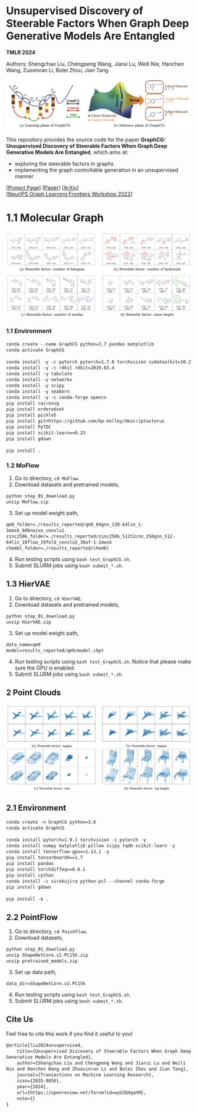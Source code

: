 # Unsupervised Discovery of Steerable Factors When Graph Deep Generative Models Are Entangled

**TMLR 2024**

Authors: Shengchao Liu, Chengpeng Wang, Jiarui Lu, Weili Nie, Hanchen Wang, Zuoxinran Li, Bolei Zhou, Jian Tang

<p align="center">
  <img src="figures/pipeline.png" /> 
</p>

This repository provides the source code for the paper **GraphCG: Unsupervised Discovery of Steerable Factors When Graph Deep Generative Models Are Entangled**, which aims at:
- exploring the steerable factors in graphs
- implementing the graph controllable generation in an unsupervised manner

[[Project Page](https://chao1224.github.io/GraphCG)]
[[Paper](https://openreview.net/forum?id=wyU3Q4gahM)]
[[ArXiv](https://arxiv.org/abs/2401.17123)]
<br>
[[NeurIPS Graph Learning Frontiers Workshop 2022](https://glfrontiers.github.io/)]

# 1.1 Molecular Graph

<p align="center">
  <img src="figures/Molecule.png" /> 
</p>

### 1.1 Environment

```
conda create --name GraphCG python=3.7 pandas matplotlib
conda activate GraphCG

conda install -y -c pytorch pytorch=1.7.0 torchvision cudatoolkit=10.2
conda install -y -c rdkit rdkit=2019.03.4
conda install -y tabulate
conda install -y networkx
conda install -y scipy
conda install -y seaborn
conda install -y -c conda-forge opencv
pip install cairosvg
pip install orderedset
pip install pickle5
pip install git+https://github.com/bp-kelley/descriptastorus
pip install PyTDC
pip install scikit-learn==0.23
pip install gdown

pip install .
```

### 1.2 MoFlow

1. Go to directory, `cd MoFlow`.
2. Download datasets and pretrained models,
```
python step_01_download.py
unzip MoFlow.zip
```
3. Set up model weight path,
```
qm9_folder=./results_reported/qm9_64gnn_128-64lin_1-1mask_0d6noise_convlu1
zinc250k_folder=./results_reported/zinc250k_512t2cnn_256gnn_512-64lin_10flow_19fold_convlu2_38af-1-1mask
chembl_folder=./results_reported/chembl
```
4. Run testing scripts using `bash test_GraphCG.sh`.
5. Submit SLURM jobs using `bash submit_*.sh`.

## 1.3 HierVAE

1. Go to directory, `cd HierVAE`.
2. Download datasets and pretrained models,
```
python step_01_download.py
unzip HierVAE.zip
```
3. Set up model weight path,
```
data_name=qm9
model=results_reported/qm9/model.ckpt
```
4. Run testing scripts using `bash test_GraphCG.sh`. Notice that please make sure the GPU is enabled.
5. Submit SLURM jobs using `bash submit_*.sh`.


## 2 Point Clouds

<p align="center">
  <img src="figures/PointCloud.png" /> 
</p>

## 2.1 Environment
```
conda create -n GraphCG python=3.6
conda activate GraphCG

conda install pytorch=1.9.1 torchvision -c pytorch -y
conda install numpy matplotlib pillow scipy tqdm scikit-learn -y
conda install tensorflow-gpu==1.13.1 -y
pip install tensorboardX==1.7
pip install pandas
pip install torchdiffeq==0.0.1
pip install cython
conda install -c sirokujira python-pcl --channel conda-forge
pip install gdown

pip install -e .
```

## 2.2 PointFlow

1. Go to directory, `cd PointFlow`.
2. Download datasets,
```
python step_01_download.py
unzip ShapeNetCore.v2.PC15k.zip
unzip pretrained_models.zip
```
3. Set up data path,
```
data_dir=ShapeNetCore.v2.PC15k
```
4. Run testing scripts using `bash test_GraphCG.sh`.
5. Submit SLURM jobs using `bash submit_*.sh`.


## Cite Us

Feel free to cite this work if you find it useful to you!

```
@article{liu2024unsupervised,
    title={Unsupervised Discovery of Steerable Factors When Graph Deep Generative Models Are Entangled},
    author={Shengchao Liu and Chengpeng Wang and Jiarui Lu and Weili Nie and Hanchen Wang and Zhuoxinran Li and Bolei Zhou and Jian Tang},
    journal={Transactions on Machine Learning Research},
    issn={2835-8856},
    year={2024},
    url={https://openreview.net/forum?id=wyU3Q4gahM},
    note={}
}
```